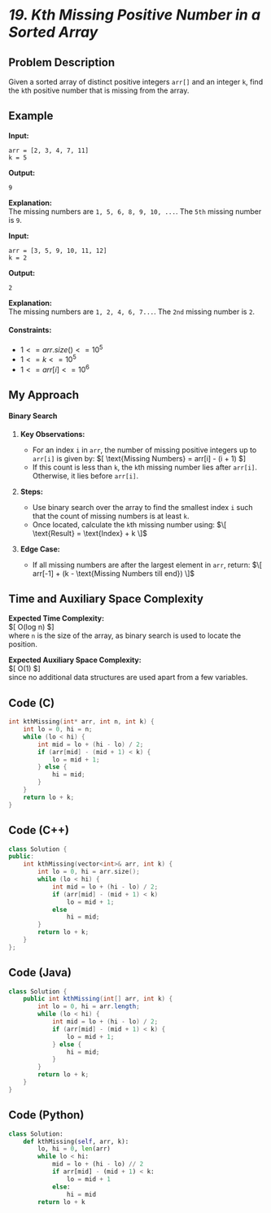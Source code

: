 # *19. Kth Missing Positive Number in a Sorted Array*



## Problem Description

Given a sorted array of distinct positive integers `arr[]` and an integer `k`, find the `k`th positive number that is missing from the array.


## Example

**Input:**  
```
arr = [2, 3, 4, 7, 11]
k = 5
```

**Output:**  
```
9
```

**Explanation:**  
The missing numbers are `1, 5, 6, 8, 9, 10, ...`. The `5th` missing number is `9`.

**Input:**  
```
arr = [3, 5, 9, 10, 11, 12]
k = 2
```

**Output:**  
```
2
```

**Explanation:**  
The missing numbers are `1, 2, 4, 6, 7...`. The `2nd` missing number is `2`.

#### Constraints:
-  $`1 <= arr.size() <= 10^5`$
- $`1 <= k <= 10^5`$
- $`1 <= arr[i]<= 10^6`$


## My Approach

#### Binary Search

1. **Key Observations:**
   - For an index `i` in `arr`, the number of missing positive integers up to `arr[i]` is given by:
     $\[
     \text{Missing Numbers} = arr[i] - (i + 1)
     $\]
   - If this count is less than `k`, the `k`th missing number lies after `arr[i]`. Otherwise, it lies before `arr[i]`.

2. **Steps:**
   - Use binary search over the array to find the smallest index `i` such that the count of missing numbers is at least `k`.
   - Once located, calculate the `k`th missing number using:
    $\[
     \text{Result} = \text{Index} + k
    \]$

3. **Edge Case:**
   - If all missing numbers are after the largest element in `arr`, return:
     $\[
     arr[-1] + (k - \text{Missing Numbers till end})
     \]$





## Time and Auxiliary Space Complexity

**Expected Time Complexity:**  
$\[
O(log n)
$\]  
where `n` is the size of the array, as binary search is used to locate the position.

**Expected Auxiliary Space Complexity:**  
$\[
O(1)
$\]  
since no additional data structures are used apart from a few variables.


## Code (C)

```c
int kthMissing(int* arr, int n, int k) {
    int lo = 0, hi = n;
    while (lo < hi) {
        int mid = lo + (hi - lo) / 2;
        if (arr[mid] - (mid + 1) < k) {
            lo = mid + 1;
        } else {
            hi = mid;
        }
    }
    return lo + k;
}
```

## Code (C++)

```cpp
class Solution {
public:
    int kthMissing(vector<int>& arr, int k) {
        int lo = 0, hi = arr.size();
        while (lo < hi) {
            int mid = lo + (hi - lo) / 2;
            if (arr[mid] - (mid + 1) < k)
                lo = mid + 1;
            else
                hi = mid;
        }
        return lo + k;
    }
};
```


## Code (Java)

```java
class Solution {
    public int kthMissing(int[] arr, int k) {
        int lo = 0, hi = arr.length;
        while (lo < hi) {
            int mid = lo + (hi - lo) / 2;
            if (arr[mid] - (mid + 1) < k) {
                lo = mid + 1;
            } else {
                hi = mid;
            }
        }
        return lo + k;
    }
}
```


## Code (Python)

```python
class Solution:
    def kthMissing(self, arr, k):
        lo, hi = 0, len(arr)
        while lo < hi:
            mid = lo + (hi - lo) // 2
            if arr[mid] - (mid + 1) < k:
                lo = mid + 1
            else:
                hi = mid
        return lo + k
```



